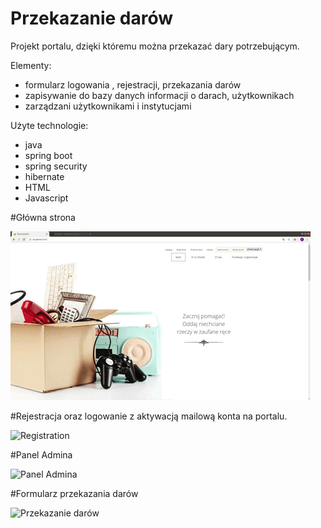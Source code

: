# Przekazanie darów

Projekt portalu, dzięki któremu można przekazać dary potrzebującym.

Elementy:
- formularz logowania , rejestracji, przekazania darów
- zapisywanie do bazy danych informacji o darach, użytkownikach
- zarządzani użytkownikami i instytucjami

Użyte technologie:
- java
- spring boot
- spring security
- hibernate
- HTML
- Javascript

#Główna strona

![Glowna_Strona](img/Main_Page.gif)

#Rejestracja oraz logowanie z aktywacją mailową konta na portalu.

![Registration](img/Registration_Login.gif)

#Panel Admina

![Panel Admina](img/Admin_Panel.gif)

#Formularz przekazania darów

![Przekazanie darów](img/donation.gif)

